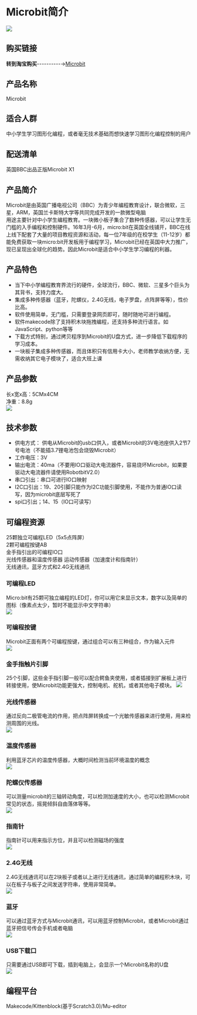 # Microbit简介
![](./images/microbit-3d.gif)   

## 购买链接

__转到淘宝购买__----------→[Microbit](https://item.taobao.com/item.htm?spm=a1z10.3-c-s.w4002-17001215033.38.1df7762exi5M0c&id=560184508682)

## 产品名称   
Microbit   

## 适合人群   
中小学生学习图形化编程，或者毫无技术基础而想快速学习图形化编程控制的用户    

## 配送清单   
英国BBC出品正版Microbit X1   

## 产品简介   
Microbit是由英国广播电视公司（BBC）为青少年编程教育设计，联合微软，三星，ARM，英国兰卡斯特大学等共同完成开发的一款微型电脑   
用途主要针对中小学生编程教育。一块微小板子集合了数种传感器，可以让学生无门槛的入手编程和控制硬件。16年3月-6月，micro:bit在英国全线铺开，BBC在线上线下配套了大量的项目教程资源和活动，每一位7年级的在校学生（11-12岁）都能免费获取一块micro:bit开发板用于编程学习，Microbit已经在英国中大力推广，现已呈现出全球化的趋势。因此Microbit是适合中小学生学习编程的利器。   

## 产品特色   
- 当下中小学编程教育界流行的硬件，全球流行，BBC、微软、三星多个巨头为其背书，支持力度大。   
- 集成多种传感器（蓝牙，陀螺仪，2.4G无线，电子罗盘，点阵屏等等），性价比高。   
- 软件使用简单，无门槛，只需要登录网页即可，随时随地可进行编程。   
- 软件makecode除了支持积木块拖拽编程，还支持多种流行语言。如JavaScript、python等等   
- 下载方式特别，通过拷贝程序到Microbit的U盘方式，进一步降低下载程序的学习成本。   
- 一块板子集成多种传感器，而且体积只有信用卡大小，老师教学收纳方便，无需收纳其它电子模块了，适合大班上课   


## 产品参数   
长x宽x高：5CMx4CM   
净重：8.8g   
![](./images/microbit01.png)   

## 技术参数   

- 供电方式：   供电从Microbit的usb口供入，或者Microbit的3V电池座供入2节7号电池（不能插3.7锂电池包会烧毁Microbit）   
- 工作电压：3V   
- 输出电流：40ma（不要用IO口驱动大电流器件，容易烧坏Microbit，如果要驱动大电流器件请使用RobotbitV2.0）   
- 串口引出：串口可进行IO口映射   
- I2C口引出：19、20引脚只能作为I2C功能引脚使用，不能作为普通IO口读写，因为microbit底层写死了   
- spi口引出；14、15（IO口可读写）   

## 可编程资源   
25颗独立可编程LED（5x5点阵屏）   
2颗可编程按键AB   
金手指引出的可编程IO口   
光线传感器和温度传感器
运动传感器（加速度计和指南针）   
无线通讯，蓝牙方式和2.4G无线通讯   

### 可编程LED   
Micro:bit有25颗可独立编程的LED灯，你可以用它来显示文本，数字以及简单的图标（像素点太少，暂时不能显示中文字符串）   
![](./images/M02.gif)   
### 可编程按键   
Microbit正面有两个可编程按键，通过组合可以有三种组合，作为输入元件   
![](./images/M03.png)   
### 金手指触片引脚   
25个引脚，这些金手指引脚一般可以配合鳄鱼夹使用，或者插接到扩展板上进行转接使用，使Microbit功能更强大，控制电机、舵机，或者其他电子模块。
![](./images/M04.png)   

### 光线传感器   
通过反向二极管电流的作用，把点阵屏转换成一个光敏传感器来进行使用，用来检测周围的光线。   
![](./images/M05.png)   

### 温度传感器   
利用蓝牙芯片的温度传感器，大概时间检测当前环境温度的概念   
![](./images/M06.png)   

### 陀螺仪传感器   
可以测量microbit的三轴转动角度，可以检测加速度的大小，也可以检测Microbit常见的状态，摇晃倾斜自由落体等等。   
![](./images/M07.png)   

### 指南针   
指南针可以用来指示方位，并且可以检测磁场的强度   
![](./images/M08.png)   

### 2.4G无线   
2.4G无线通讯可以在2块板子或者以上进行无线通讯，通过简单的编程积木块，可以在板子与板子之间发送字符串，使用非常简单。   
![](./images/M09.png)   

### 蓝牙   
可以通过蓝牙方式与Microbit通讯，可以用蓝牙控制Microbit，或者Microbit通过蓝牙把信号传会手机或者电脑   
![](./images/M10.png)   

### USB下载口   
只需要通过USB即可下载，插到电脑上，会显示一个Microbit名称的U盘   
![](./images/M11.gif)   

## 编程平台
Makecode/Kittenblock(基于Scratch3.0)/Mu-editor

